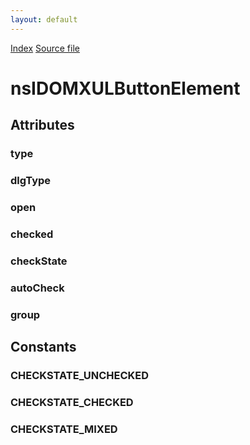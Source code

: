 ```yaml
---
layout: default
---
```

<div id='links'><a href="../index.html">Index</a>
<a href="http://dxr.mozilla.org/mozilla-central/source/dom/interfaces/xul/nsIDOMXULButtonElement.idl">Source file</a>
</div>

# nsIDOMXULButtonElement #

## Attributes ##

### type ###

### dlgType ###

### open ###

### checked ###

### checkState ###

### autoCheck ###

### group ###

## Constants ##

### CHECKSTATE_UNCHECKED ###

### CHECKSTATE_CHECKED ###

### CHECKSTATE_MIXED ###
